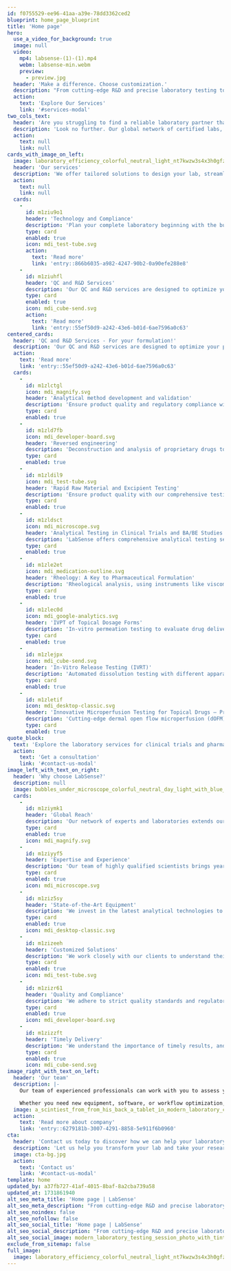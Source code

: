 ```yaml
---
id: f0755529-ee96-41aa-a39e-78dd3362ced2
blueprint: home_page_blueprint
title: 'Home page'
hero:
  use_a_video_for_background: true
  image: null
  video:
    mp4: labsense-(1)-(1).mp4
    webm: labsense-min.webm
    preview:
      - preview.jpg
  header: 'Make a difference. Choose customization.'
  description: "From cutting-edge R&D and precise laboratory testing to expert automation and digitalization solutions, we're your catalyst for success in the pharma innovation and clinical studies."
  action:
    text: 'Explore Our Services'
    link: '#services-modal'
two_cols_text:
  header: 'Are you struggling to find a reliable laboratory partner that can meet your complex testing needs across the globe?'
  description: 'Look no further. Our global network of certified labs, combined with industry-leading expertise in pharmaceutical analysis, ensures you receive precise and timely results, no matter where you are.'
  action:
    text: null
    link: null
cards_with_image_on_left:
  image: laboratory_efficiency_colorful_neutral_light_nt7kwzw3s4x3h0gfzoqd_3-enhanced.webp
  header: 'Our services'
  description: 'We offer tailored solutions to design your lab, streamline digital workflows, and automate processes, helping you push boundaries in R&D and clinical testing.'
  action:
    text: null
    link: null
  cards:
    -
      id: m1ziu9o1
      header: 'Technology and Compliance'
      description: 'Plan your complete laboratory beginning with the building through construction, lab furniture and analysis systems to customized software solutions.'
      type: card
      enabled: true
      icon: mdi_test-tube.svg
      action:
        text: 'Read more'
        link: 'entry::866b6035-a982-4247-90b2-0a90efe288e8'
    -
      id: m1ziuhfl
      header: 'QC and R&D Services'
      description: 'Our QC and R&D services are designed to optimize your pharmaceutical formulations, from analytical method development and reverse engineering to advanced excipient and raw material testing.'
      type: card
      enabled: true
      icon: mdi_cube-send.svg
      action:
        text: 'Read more'
        link: 'entry::55ef50d9-a242-43e6-b01d-6ae7596a0c63'
centered_cards:
  header: 'QC and R&D Services - For your formulation!'
  description: 'Our QC and R&D services are designed to optimize your pharmaceutical formulations, from analytical method development and reverse engineering to advanced excipient and raw material testing.'
  action:
    text: 'Read more'
    link: 'entry::55ef50d9-a242-43e6-b01d-6ae7596a0c63'
  cards:
    -
      id: m1zlctgl
      icon: mdi_magnify.svg
      header: 'Analytical method development and validation'
      description: 'Ensure product quality and regulatory compliance with robust early-stage analytical method development and validation for finished products, active substances and excipients.'
      type: card
      enabled: true
    -
      id: m1zld7fb
      icon: mdi_developer-board.svg
      header: 'Reversed engineering'
      description: 'Deconstruction and analysis of proprietary drugs to identify and quantify  their components and manufacturing methods, facilitating the development of competitive generic equivalents.'
      type: card
      enabled: true
    -
      id: m1zldil9
      icon: mdi_test-tube.svg
      header: 'Rapid Raw Material and Excipient Testing'
      description: 'Ensure product quality with our comprehensive testing services. We help you meet regulatory standards, identify potential issues, optimize sourcing, and reduce costs.'
      type: card
      enabled: true
    -
      id: m1zldsct
      icon: mdi_microscope.svg
      header: 'Analytical Testing in Clinical Trials and BA/BE Studies'
      description: 'LabSense offers comprehensive analytical testing services for clinical trials and BA/BE studies, adhering to GCLP standards.'
      type: card
      enabled: true
    -
      id: m1zle2et
      icon: mdi_medication-outline.svg
      header: 'Rheology: A Key to Pharmaceutical Formulation'
      description: 'Rheological analysis, using instruments like viscometers, is essential for optimizing drug formulations.'
      type: card
      enabled: true
    -
      id: m1zlec0d
      icon: mdi_google-analytics.svg
      header: 'IVPT of Topical Dosage Forms'
      description: 'In-vitro permeation testing to evaluate drug delivery into the various skin/eye layers and to select formulations for topical and transdermal application.'
      type: card
      enabled: true
    -
      id: m1zlejpx
      icon: mdi_cube-send.svg
      header: 'In-Vitro Release Testing (IVRT)'
      description: 'Automated dissolution testing with different apparatus types, methods, automation levels and test setups to determine the most robust method.'
      type: card
      enabled: true
    -
      id: m1zletif
      icon: mdi_desktop-classic.svg
      header: 'Innovative Microperfusion Testing for Topical Drugs – Precision and Efficiency in Development'
      description: 'Cutting-edge dermal open flow microperfusion (dOFM) testing, an advanced solution for assessing topical drug penetration and bioequivalence.'
      type: card
      enabled: true
quote_block:
  text: 'Explore the laboratory services for clinical trials and pharmaceutical testing at LabSense. With our certified and GCLP-regulated facilities, we guarantee precision, reliability, and regulatory compliance in every analysis. Trust our experienced team to deliver timely and accurate results, empowering your drug development process.'
  action:
    text: 'Get a consultation'
    link: '#contact-us-modal'
image_left_with_text_on_right:
  header: 'Why choose LabSense?'
  description: null
  image: bubbles_under_microscope_colorful_neutral_day_light_with_blue_tint_0338pdozawurbfnyld9m_0-min.png
  cards:
    -
      id: m1ziymk1
      header: 'Global Reach'
      description: 'Our network of experts and laboratories extends our reach, providing you with access to specialized services and resources worldwide.'
      type: card
      enabled: true
      icon: mdi_magnify.svg
    -
      id: m1ziyyf5
      header: 'Expertise and Experience'
      description: 'Our team of highly qualified scientists brings years of experience in pharmaceutical analysis and clinical trials.'
      type: card
      enabled: true
      icon: mdi_microscope.svg
    -
      id: m1ziz5sy
      header: 'State-of-the-Art Equipment'
      description: 'We invest in the latest analytical technologies to ensure the highest accuracy and precision in our results.'
      type: card
      enabled: true
      icon: mdi_desktop-classic.svg
    -
      id: m1zizeeh
      header: 'Customized Solutions'
      description: 'We work closely with our clients to understand their specific needs and provide tailored solutions.'
      type: card
      enabled: true
      icon: mdi_test-tube.svg
    -
      id: m1zizr61
      header: 'Quality and Compliance'
      description: 'We adhere to strict quality standards and regulatory requirements to guarantee the reliability of our services.'
      type: card
      enabled: true
      icon: mdi_developer-board.svg
    -
      id: m1zizzft
      header: 'Timely Delivery'
      description: 'We understand the importance of timely results, and we strive to deliver our findings within agreed-upon timelines.'
      type: card
      enabled: true
      icon: mdi_cube-send.svg
image_right_with_text_on_left:
  header: 'Our team'
  description: |-
    Our team of experienced professionals can work with you to assess your unique needs, develop a customized plan, and implement solutions tailored specifically to your lab.

    Whether you need new equipment, software, or workflow optimization, we have the expertise to help you achieve your goals
  image: a_scintiest_from_from_his_back_a_tablet_in_modern_laboratory_colorful_neutral_light_14axvac0t83ecxjsv464_3-enhanced.webp
  action:
    text: 'Read more about company'
    link: 'entry::6279181b-3007-4291-8858-5e911f6b0960'
cta:
  header: 'Contact us today to discover how we can help your laboratory become even more successful and efficient.'
  description: 'Let us help you transform your lab and take your research to the next level.'
  image: cta-bg.jpg
  action:
    text: 'Contact us'
    link: '#contact-us-modal'
template: home
updated_by: a37fb727-41af-4015-8baf-8a2cba739a58
updated_at: 1731861940
alt_seo_meta_title: 'Home page | LabSense'
alt_seo_meta_description: "From cutting-edge R&D and precise laboratory testing to expert automation and digitalization solutions, we're your catalyst for success in the pharma innovation and clinical studies."
alt_seo_noindex: false
alt_seo_nofollow: false
alt_seo_social_title: 'Home page | LabSense'
alt_seo_social_description: "From cutting-edge R&D and precise laboratory testing to expert automation and digitalization solutions, we're your catalyst for success in the pharma innovation and clinical studies."
alt_seo_social_image: modern_laboratory_testing_session_photo_with_tint_blue_color_qlfc5vhreoqcyy2s2p22_2-enhanced-(1).webp
exclude_from_sitemap: false
full_image:
  image: laboratory_efficiency_colorful_neutral_light_nt7kwzw3s4x3h0gfzoqd_3-enhanced.webp
---
```

